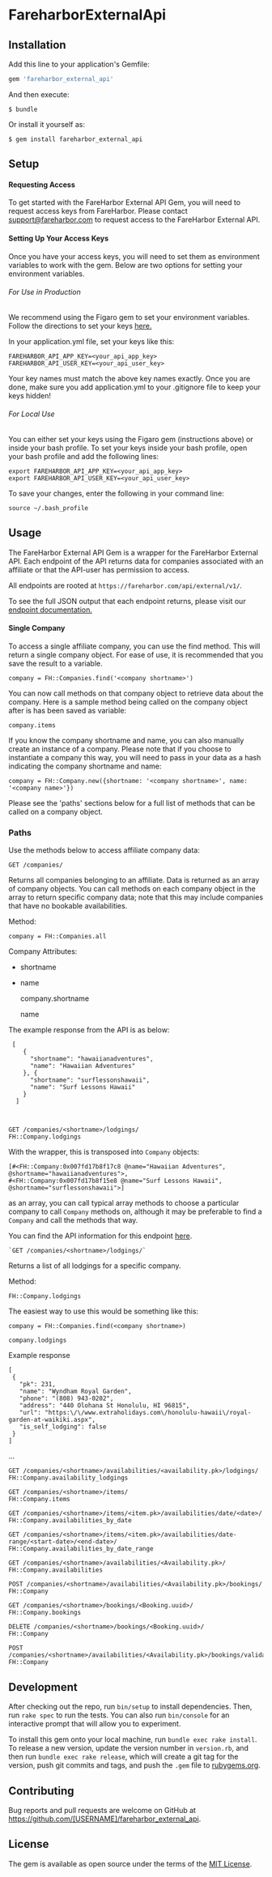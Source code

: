 # FareharborExternalApi

## Installation

Add this line to your application's Gemfile:

```ruby
gem 'fareharbor_external_api'
```

And then execute:

    $ bundle

Or install it yourself as:

    $ gem install fareharbor_external_api

## Setup

#### Requesting Access

To get started with the FareHarbor External API Gem, you will need to request access keys from FareHarbor. Please contact <support@fareharbor.com> to request access to the FareHarbor External API.

#### Setting Up Your Access Keys

Once you have your access keys, you will need to set them as environment variables to work with the gem.  Below are two options for setting your environment variables.

###### For Use in Production

We recommend using the Figaro gem to set your environment variables.  Follow the directions to set your keys [here.](https://github.com/laserlemon/figaro#example)

In your application.yml file, set your keys like this:

    FAREHARBOR_API_APP_KEY=<your_api_app_key>
    FAREHARBOR_API_USER_KEY=<your_api_user_key>

Your key names must match the above key names exactly.  Once you are done, make sure you add application.yml to your .gitignore file to keep your keys hidden!

###### For Local Use

You can either set your keys using the Figaro gem (instructions above) or inside your bash profile.  To set your keys inside your bash profile, open your bash profile and add the following lines:

    export FAREHARBOR_API_APP_KEY=<your_api_app_key>
    export FAREHARBOR_API_USER_KEY=<your_api_user_key>

To save your changes, enter the following in your command line:

    source ~/.bash_profile


## Usage

The FareHarbor External API Gem is a wrapper for the FareHarbor External API.  Each endpoint of the API returns data for companies associated with an affiliate or that the API-user has permission to access.

All endpoints are rooted at `https://fareharbor.com/api/external/v1/`.  

To see the full JSON output that each endpoint returns, please visit our [endpoint documentation.](https://github.com/FareHarbor/fareharbor-docs/blob/master/external-api/endpoints.md)

#### Single Company

To access a single affiliate company, you can use the find method. This will return a single company object.  For ease of use, it is recommended that you save the result to a variable.

`company = FH::Companies.find('<company shortname>')`

You can now call methods on that company object to retrieve data about the company.  Here is a sample method being called on the company object after is has been saved as variable:

`company.items`

If you know the company shortname and name, you can also manually create an instance of a company.  Please note that if you choose to instantiate a company this way, you will need to pass in your data as a hash indicating the company shortname and name:

`company = FH::Company.new({shortname: '<company shortname>', name: '<company name>'})`


Please see the 'paths' sections below for a full list of methods that can be called on a company object.


### Paths

Use the methods below to access affiliate company data:

`GET /companies/`

Returns all companies belonging to an affiliate.  Data is returned as an array of company objects. You can call methods on each company object in the array to return specific company data; note that this may include companies that have no bookable availabilities.


Method:

    company = FH::Companies.all


Company Attributes:

* shortname
* name

    company.shortname

    name


The example response from the API is as below:

     [
        {
          "shortname": "hawaiianadventures",
          "name": "Hawaiian Adventures"
        }, {
          "shortname": "surflessonshawaii",
          "name": "Surf Lessons Hawaii"
        }
      ]



    GET /companies/<shortname>/lodgings/
    FH::Company.lodgings



With the wrapper, this is transposed into `Company` objects:

    [#<FH::Company:0x007fd17b8f17c8 @name="Hawaiian Adventures", @shortname="hawaiianadventures">,
    #<FH::Company:0x007fd17b8f15e8 @name="Surf Lessons Hawaii", @shortname="surflessonshawaii">]

as an array, you can call typical array methods to choose a particular company to call `Company` methods on, although it may be preferable to find a `Company` and call the methods that way.

You can find the API information for this endpoint [here](https://github.com/FareHarbor/fareharbor-docs/blob/master/external-api/endpoints.md#companies).

    `GET /companies/<shortname>/lodgings/`

Returns a list of all lodgings for a specific company.

Method:

    FH::Company.lodgings

The easiest way to use this would be something like this:

    company = FH::Companies.find(<company shortname>)

    company.lodgings

Example response

    [
     {
       "pk": 231,
       "name": "Wyndham Royal Garden",
       "phone": "(808) 943-0202",
       "address": "440 Olohana St Honolulu, HI 96815",
       "url": "https:\/\/www.extraholidays.com\/honolulu-hawaii\/royal-garden-at-waikiki.aspx",
       "is_self_lodging": false
     }
    ]

...

    GET /companies/<shortname>/availabilities/<availability.pk>/lodgings/
    FH::Company.availability_lodgings

    GET /companies/<shortname>/items/
    FH::Company.items

    GET /companies/<shortname>/items/<item.pk>/availabilities/date/<date>/
    FH::Company.availabilities_by_date

    GET /companies/<shortname>/items/<item.pk>/availabilities/date-range/<start-date>/<end-date>/
    FH::Company.availabilities_by_date_range

    GET /companies/<shortname>/availabilities/<Availability.pk>/
    FH::Company.availabilities

    POST /companies/<shortname>/availabilities/<Availability.pk>/bookings/
    FH::Company

    GET /companies/<shortname>/bookings/<Booking.uuid>/
    FH::Company.bookings

    DELETE /companies/<shortname>/bookings/<Booking.uuid>/
    FH::Company

    POST /companies/<shortname>/availabilities/<Availability.pk>/bookings/validate/
    FH::Company

## Development

After checking out the repo, run `bin/setup` to install dependencies. Then, run `rake spec` to run the tests. You can also run `bin/console` for an interactive prompt that will allow you to experiment.

To install this gem onto your local machine, run `bundle exec rake install`. To release a new version, update the version number in `version.rb`, and then run `bundle exec rake release`, which will create a git tag for the version, push git commits and tags, and push the `.gem` file to [rubygems.org](https://rubygems.org).

## Contributing

Bug reports and pull requests are welcome on GitHub at https://github.com/[USERNAME]/fareharbor_external_api.


## License

The gem is available as open source under the terms of the [MIT License](http://opensource.org/licenses/MIT).
